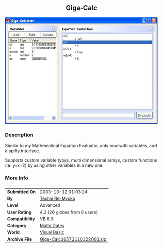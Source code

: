 ﻿<div align="center">

## Giga\-Calc

<img src="PIC20031082326482953.JPG">
</div>

### Description

Similar to my Mathematical Equation Evaluator, only now with variables, and a spiffy interface.

Supports custom variable types, multi dimensional arrays, custom functions (ie: y=x+2) by using other variables in a new one
 
### More Info
 


<span>             |<span>
---                |---
**Submitted On**   |2003-10-12 01:03:14
**By**             |[Techni Rei Myoko](https://github.com/Planet-Source-Code/PSCIndex/blob/master/ByAuthor/techni-rei-myoko.md)
**Level**          |Advanced
**User Rating**    |4.3 (26 globes from 6 users)
**Compatibility**  |VB 6\.0
**Category**       |[Math/ Dates](https://github.com/Planet-Source-Code/PSCIndex/blob/master/ByCategory/math-dates__1-37.md)
**World**          |[Visual Basic](https://github.com/Planet-Source-Code/PSCIndex/blob/master/ByWorld/visual-basic.md)
**Archive File**   |[Giga\-Calc16573110122003\.zip](https://github.com/Planet-Source-Code/techni-rei-myoko-giga-calc__1-49104/archive/master.zip)








